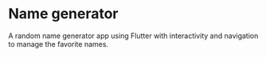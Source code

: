 # Name generator

A random name generator app using Flutter with interactivity and navigation to manage the favorite names.
